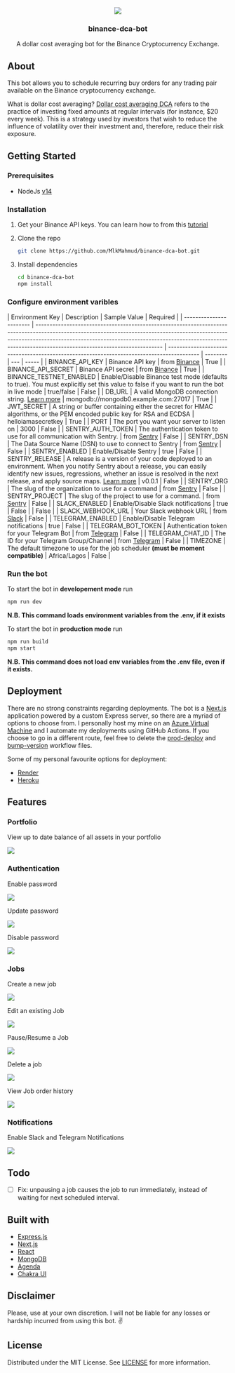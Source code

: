 <div align="center">
  <img src="public/logo.svg" />
  <h3 align="center">binance-dca-bot</h3>
  <p>A dollar cost averaging bot for the Binance Cryptocurrency Exchange.</p>
</div>

## About

This bot allows you to schedule recurring buy orders for any trading pair available on the Binance cryptocurrency exchange.

What is dollar cost averaging? [Dollar cost averaging DCA](https://academy.binance.com/en/glossary/dollar-cost-averaging) refers to the practice of investing fixed amounts at regular intervals (for instance, $20 every week). This is a strategy used by investors that wish to reduce the influence of volatility over their investment and, therefore, reduce their risk exposure.

## Getting Started

### Prerequisites

- NodeJs [v14](https://nodejs.org/en/download/releases/)

### Installation

1. Get your Binance API keys. You can learn how to from this [tutorial](https://www.binance.com/en/support/faq/360002502072)
2. Clone the repo

   ```sh
   git clone https://github.com/MlkMahmud/binance-dca-bot.git
   ```

3. Install dependencies
   ```sh
   cd binance-dca-bot
   npm install
   ```

### Configure environment varibles

| Environment Key         | Description                                                                                                                                                                                                                                                                             | Sample Value                                                                              | Required |
| ----------------------- | --------------------------------------------------------------------------------------------------------------------------------------------------------------------------------------------------------------------------------------------------------------------------------------- | ----------------------------------------------------------------------------------------- | -------- | --- | ----- |
| BINANCE_API_KEY         | Binance API key                                                                                                                                                                                                                                                                         | from [Binance](https://www.binance.com/en/support/faq/360002502072)                       | True     |
| BINANCE_API_SECRET      | Binance API secret                                                                                                                                                                                                                                                                      | from [Binance](https://www.binance.com/en/support/faq/360002502072)                       | True     |
| BINANCE_TESTNET_ENABLED | Enable/Disable Binance test mode (defaults to true). You must explicitly set this value to false if you want to run the bot in live mode                                                                                                                                                | true/false                                                                                | False    |
| DB_URL                  | A valid MongoDB connection string. [Learn more](https://docs.mongodb.com/manual/reference/connection-string/)                                                                                                                                                                           | mongodb://mongodb0.example.com:27017                                                      | True     |
| JWT_SECRET              | A string or buffer containing either the secret for HMAC algorithms, or the PEM encoded public key for RSA and ECDSA                                                                                                                                                                    | helloiamasecretkey                                                                        | True     |
| PORT                    | The port you want your server to listen on                                                                                                                                                                                                                                              | 3000                                                                                      | False    |
| SENTRY_AUTH_TOKEN       | The authentication token to use for all communication with Sentry.                                                                                                                                                                                                                      | from [Sentry](https://docs.sentry.io/product/cli/configuration/#to-authenticate-manually) | False    |
| SENTRY_DSN              | The Data Source Name (DSN) to use to connect to Sentry                                                                                                                                                                                                                                  | from [Sentry](https://docs.sentry.io/product/sentry-basics/dsn-explainer/)                | False    |
| SENTRY_ENABLED          | Enable/Disable Sentry                                                                                                                                                                                                                                                                   | true                                                                                      | False    |
| SENTRY_RELEASE          | A release is a version of your code deployed to an environment. When you notify Sentry about a release, you can easily identify new issues, regressions, whether an issue is resolved in the next release, and apply source maps. [Learn more](https://docs.sentry.io/product/releases) | v0.0.1                                                                                    | False    |
| SENTRY_ORG              | The slug of the organization to use for a command                                                                                                                                                                                                                                       | from [Sentry](https://docs.sentry.io/product/cli/configuration/#to-authenticate-manually) | False    |
| SENTRY_PROJECT          | The slug of the project to use for a command.                                                                                                                                                                                                                                           | from [Sentry](https://docs.sentry.io/product/cli/configuration/#to-authenticate-manually) | False    |
| SLACK_ENABLED           | Enable/Disable Slack notifications                                                                                                                                                                                                                                                      | true                                                                                      | False    |     | False |
| SLACK_WEBHOOK_URL       | Your Slack webhook URL                                                                                                                                                                                                                                                                  | from [Slack](https://api.slack.com/messaging/webhooks)                                    | False    |
| TELEGRAM_ENABLED        | Enable/Disable Telegram notifications                                                                                                                                                                                                                                                   | true                                                                                      | False    |
| TELEGRAM_BOT_TOKEN      | Authentication token for your Telegram Bot                                                                                                                                                                                                                                              | from [Telegram](https://dev.to/rizkyrajitha/get-notifications-with-telegram-bot-537l)     | False    |
| TELEGRAM_CHAT_ID        | The ID for your Telegram Group/Channel                                                                                                                                                                                                                                                  | from [Telegram](https://dev.to/rizkyrajitha/get-notifications-with-telegram-bot-537l)     | False    |
| TIMEZONE                | The default timezone to use for the job scheduler **(must be moment compatible)**                                                                                                                                                                                                       | Africa/Lagos                                                                              | False    |

### Run the bot

To start the bot in **developement mode** run

```sh
npm run dev
```

**N.B. This command loads environment variables from the .env, if it exists**

To start the bot in **production mode** run

```sh
npm run build
npm start
```

**N.B. This command does not load env variables from the .env file, even if it exists.**

## Deployment

There are no strong constraints regarding deployments. The bot is a [Next.js](https://nextjs.org) application powered by a custom Express server, so there are a myriad of options to choose from. I personally host my mine on an [Azure Virtual Machine](https://docs.microsoft.com/en-us/azure/virtual-machines/) and I automate my deployments using GitHub Actions. If you choose to go in a different route, feel free to delete the [prod-deploy](./.github/workflows/prod-deploy.yml) and [bump-version](./.github/workflows/bump-version.yml) workflow files.

Some of my personal favourite options for deployment:

- [Render](https://render.com/docs/deploy-node-express-app)
- [Heroku](https://devcenter.heroku.com/articles/deploying-nodejs)

## Features

### Portfolio

View up to date balance of all assets in your portfolio

![](./public/portfolio.gif)

### Authentication

Enable password

![](./public/enable-password.gif)

Update password

![](./public/update-password.gif)

Disable password

![](./public/disable-password.gif)

### Jobs

Create a new job

![](public/create-job.gif)

Edit an existing Job

![](./public/edit-job.gif)

Pause/Resume a Job

![](./public/pause-job.gif)

Delete a job

![](./public/delete-job.gif)

View Job order history

![](./public/job-history.gif)

### Notifications

Enable Slack and Telegram Notifications

![](./public/notifications.gif)

## Todo

- [ ] Fix: unpausing a job causes the job to run immediately, instead of waiting for next scheduled interval.

## Built with

- [Express.js](https://expressjs.com/)
- [Next.js](https://nextjs.org/)
- [React](https://reactjs.org/)
- [MongoDB](https://www.mongodb.com/)
- [Agenda](https://www.npmjs.com/package/agenda)
- [Chakra UI](https://chakra-ui.com/)

## Disclaimer

Please, use at your own discretion. I will not be liable for any losses or hardship incurred from using this bot. ✌

## License

Distributed under the MIT License. See [LICENSE](LICENSE) for more information.
